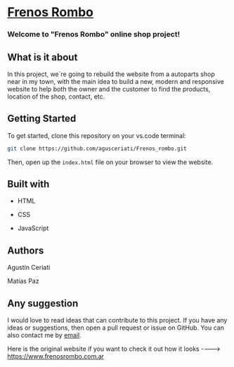 #  [Frenos Rombo](.)

### Welcome to "Frenos Rombo" online shop project!  


## What is it about

In this project, we´re going to rebuild the website from a autoparts shop near in my town, with the main idea to build a new, modern and responsive website to help both the owner and the customer to find the products, location of the shop, contact, etc.


## Getting Started

To get started, clone this repository on your vs.code terminal:

```bash
git clone https://github.com/agusceriati/Frenos_rombo.git
```
Then, open up the `index.html` file on your browser to view the website.

## Built with

- HTML

- CSS 

- JavaScript


## Authors

Agustín Ceriati

Matías Paz

## Any suggestion

I would love to read ideas that can contribute to this project. If you have any ideas or suggestions, then open a pull request or issue on GitHub. You can also contact me by [email](mailto:agusceriati@gmail.com).




Here is the original website if you want to check it out how it looks ----> https://www.frenosrombo.com.ar

